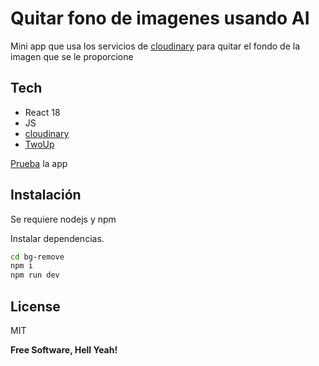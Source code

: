 # Quitar fono de imagenes usando AI

Mini app que usa los servicios de [cloudinary] para quitar el fondo de la imagen que se le proporcione

## Tech

- React 18
- JS
- [cloudinary]
- [TwoUp]

[Prueba] la app

## Instalación

Se requiere nodejs y npm

Instalar dependencias.

```sh
cd bg-remove
npm i
npm run dev
```

## License

MIT

**Free Software, Hell Yeah!**

[//]: # "These are reference links used in the body of this note and get stripped out when the markdown processor does its job. There is no need to format nicely because it shouldn't be seen. Thanks SO - http://stackoverflow.com/questions/4823468/store-comments-in-markdown-syntax"

[cloudinary]: https://cloudinary.com/
[TwoUp]: https://github.com/GoogleChromeLabs/two-up
[prueba]: https://xiaoluxtl.github.io/bg-remove/